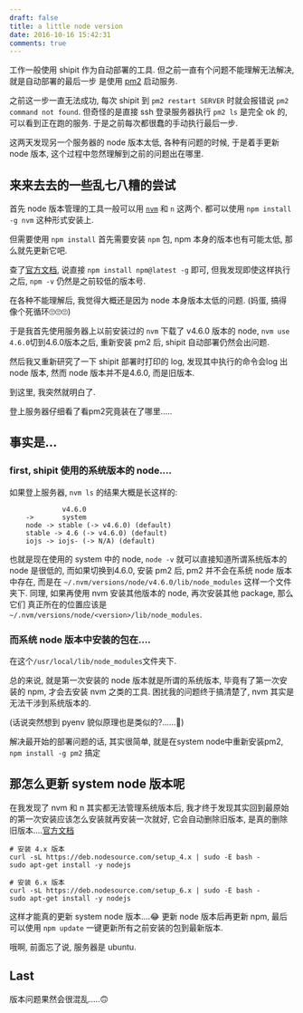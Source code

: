 ```yaml
---
draft: false
title: a little node version
date: 2016-10-16 15:42:31
comments: true
---
```


工作一般使用 shipit 作为自动部署的工具. 但之前一直有个问题不能理解无法解决, 就是自动部署的最后一步
是使用 [pm2](http://pm2.keymetrics.io/) 启动服务.

之前这一步一直无法成功, 每次 shipit 到 `pm2 restart SERVER` 时就会报错说 `pm2 command not found`.
但奇怪的是直接 ssh 登录服务器执行 `pm2 ls` 是完全 ok 的, 可以看到正在跑的服务.
于是之前每次都很蠢的手动执行最后一步.

这两天发现另一个服务器的 node 版本太低, 各种有问题的时候, 于是着手更新 node 版本, 这个过程中忽然理解到之前的问题出在哪里.

## 来来去去的一些乱七八糟的尝试
首先 node 版本管理的工具一般可以用 [`nvm`](https://github.com/creationix/nvm) 和 `n` 这两个. 都可以使用 `npm install -g nvm` 这种形式安装上.

但需要使用 `npm install` 首先需要安装 `npm` 包, npm 本身的版本也有可能太低, 那么就先更新它吧.

查了[官方文档](https://docs.npmjs.com/getting-started/installing-node), 说直接 `npm install npm@latest -g` 即可, 但我发现即使这样执行之后, `npm -v` 仍然是之前较低的版本号.

在各种不能理解后, 我觉得大概还是因为 node 本身版本太低的问题. (妈蛋, 搞得像个死循环🙄🙄🙄)

于是我首先使用服务器上以前安装过的 `nvm` 下载了 v4.6.0 版本的 node, `nvm use 4.6.0`切到4.6.0版本之后, 重新安装 pm2 后, shipit 自动部署仍然会出问题.

然后我又重新研究了一下 shipit 部署时打印的 log, 发现其中执行的命令会log 出 node 版本, 然而 node 版本并不是4.6.0, 而是旧版本.

到这里, 我突然就明白了.

登上服务器仔细看了看pm2究竟装在了哪里.....


## 事实是...

### first, shipit 使用的系统版本的 node....
如果登上服务器, `nvm ls` 的结果大概是长这样的:

```
             v4.6.0
    ->       system
    node -> stable (-> v4.6.0) (default)
    stable -> 4.6 (-> v4.6.0) (default)
    iojs -> iojs- (-> N/A) (default)
```

也就是现在使用的 system 中的 node, `node -v` 就可以直接知道所谓系统版本的node 是很低的,
而如果切换到4.6.0, 安装 pm2 后, pm2 并不会在系统 node 版本中存在, 而是在 `~/.nvm/versions/node/v4.6.0/lib/node_modules`
这样一个文件夹下. 同理, 如果再使用 nvm 安装其他版本的 node, 再次安装其他 package, 那么它们
真正所在的位置应该是 `~/.nvm/versions/node/<version>/lib/node_modules`.

### 而系统 node 版本中安装的包在....
在这个`/usr/local/lib/node_modules`文件夹下.

总的来说, 就是第一次安装的 node 版本就是所谓的系统版本, 毕竟有了第一次安装的 npm, 才会去安装 nvm 之类的工具.
困扰我的问题终于搞清楚了, nvm 其实是无法干涉到系统版本的.

(话说突然想到 pyenv 貌似原理也是类似的?......🤔)

解决最开始的部署问题的话, 其实很简单, 就是在system node中重新安装pm2, `npm install -g pm2` 搞定

## 那怎么更新 system node 版本呢

在我发现了 nvm 和 n 其实都无法管理系统版本后, 我才终于发现其实回到最原始的第一次安装应该怎么安装就再安装一次就好,
它会自动删除旧版本, 是真的删除旧版本....[官方文档](https://nodejs.org/en/download/package-manager/#debian-and-ubuntu-based-linux-distributions)

```
# 安装 4.x 版本
curl -sL https://deb.nodesource.com/setup_4.x | sudo -E bash -
sudo apt-get install -y nodejs
```

```
# 安装 6.x 版本
curl -sL https://deb.nodesource.com/setup_6.x | sudo -E bash -
sudo apt-get install -y nodejs
```

这样才能真的更新 system node 版本....😂
更新 node 版本后再更新 npm, 最后可以使用 `npm update` 一键更新所有之前安装的包到最新版本.

哦啊, 前面忘了说, 服务器是 ubuntu.


## Last
版本问题果然会很混乱.....🙃
